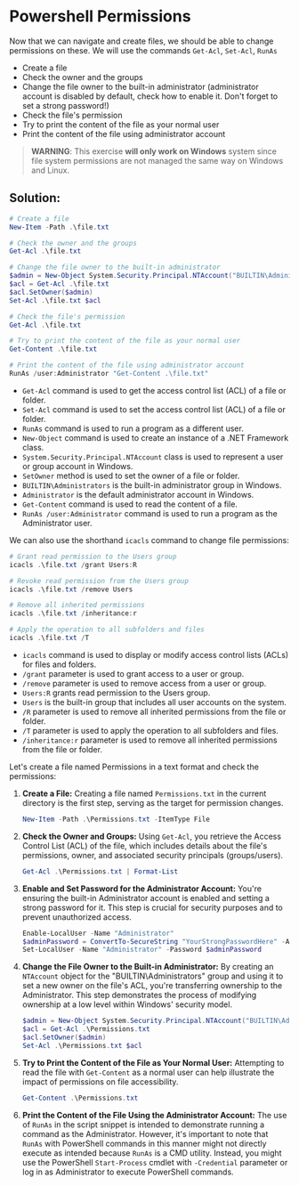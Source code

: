 # Powershell Permissions

Now that we can navigate and create files, we should be able to change permissions on these. We will use the commands `Get-Acl`, `Set-Acl`, `RunAs`

- Create a file
- Check the owner and the groups
- Change the file owner to the built-in administrator (administrator account is disabled by default, check how to enable it. Don't forget to set a strong password!)
- Check the file's permission
- Try to print the content of the file as your normal user
- Print the content of the file using administrator account

> **WARNING**: This exercise **will only work on Windows** system since file system permissions are not managed the same way on Windows and Linux.

## Solution:

```powershell
# Create a file
New-Item -Path .\file.txt 

# Check the owner and the groups
Get-Acl .\file.txt

# Change the file owner to the built-in administrator
$admin = New-Object System.Security.Principal.NTAccount("BUILTIN\Administrators")
$acl = Get-Acl .\file.txt
$acl.SetOwner($admin)
Set-Acl .\file.txt $acl

# Check the file's permission
Get-Acl .\file.txt

# Try to print the content of the file as your normal user
Get-Content .\file.txt

# Print the content of the file using administrator account
RunAs /user:Administrator "Get-Content .\file.txt"

```

- `Get-Acl` command is used to get the access control list (ACL) of a file or folder.
- `Set-Acl` command is used to set the access control list (ACL) of a file or folder.
- `RunAs` command is used to run a program as a different user.
- `New-Object` command is used to create an instance of a .NET Framework class.
- `System.Security.Principal.NTAccount` class is used to represent a user or group account in Windows.
- `SetOwner` method is used to set the owner of a file or folder.
- `BUILTIN\Administrators` is the built-in administrator group in Windows.
- `Administrator` is the default administrator account in Windows.
- `Get-Content` command is used to read the content of a file.
- `RunAs /user:Administrator` command is used to run a program as the Administrator user.
  
We can also use the shorthand `icacls` command to change file permissions:

```powershell
# Grant read permission to the Users group
icacls .\file.txt /grant Users:R

# Revoke read permission from the Users group
icacls .\file.txt /remove Users

# Remove all inherited permissions
icacls .\file.txt /inheritance:r

# Apply the operation to all subfolders and files
icacls .\file.txt /T

```

- `icacls` command is used to display or modify access control lists (ACLs) for files and folders.
- `/grant` parameter is used to grant access to a user or group.
- `/remove` parameter is used to remove access from a user or group.
- `Users:R` grants read permission to the Users group.
- `Users` is the built-in group that includes all user accounts on the system.
- `/R` parameter is used to remove all inherited permissions from the file or folder.
- `/T` parameter is used to apply the operation to all subfolders and files.
- `/inheritance:r` parameter is used to remove all inherited permissions from the file or folder.

Let's create a file named Permissions in a text format and check the permissions:

1. **Create a File:**
   Creating a file named `Permissions.txt` in the current directory is the first step, serving as the target for permission changes.

   ```powershell
   New-Item -Path .\Permissions.txt -ItemType File
   ```

2. **Check the Owner and Groups:**
   Using `Get-Acl`, you retrieve the Access Control List (ACL) of the file, which includes details about the file's permissions, owner, and associated security principals (groups/users).

   ```powershell
   Get-Acl .\Permissions.txt | Format-List
   ```

3. **Enable and Set Password for the Administrator Account:**
   You're ensuring the built-in Administrator account is enabled and setting a strong password for it. This step is crucial for security purposes and to prevent unauthorized access.

   ```powershell
   Enable-LocalUser -Name "Administrator"
   $adminPassword = ConvertTo-SecureString "YourStrongPasswordHere" -AsPlainText -Force
   Set-LocalUser -Name "Administrator" -Password $adminPassword
   ```

4. **Change the File Owner to the Built-in Administrator:**
   By creating an `NTAccount` object for the "BUILTIN\Administrators" group and using it to set a new owner on the file's ACL, you're transferring ownership to the Administrator. This step demonstrates the process of modifying ownership at a low level within Windows' security model.

   ```powershell
   $admin = New-Object System.Security.Principal.NTAccount("BUILTIN\Administrators")
   $acl = Get-Acl .\Permissions.txt
   $acl.SetOwner($admin)
   Set-Acl .\Permissions.txt $acl
   ```

5. **Try to Print the Content of the File as Your Normal User:**
   Attempting to read the file with `Get-Content` as a normal user can help illustrate the impact of permissions on file accessibility.

   ```powershell
   Get-Content .\Permissions.txt
   ```

6. **Print the Content of the File Using the Administrator Account:**
   The use of `RunAs` in the script snippet is intended to demonstrate running a command as the Administrator. However, it's important to note that `RunAs` with PowerShell commands in this manner might not directly execute as intended because `RunAs` is a CMD utility. Instead, you might use the PowerShell `Start-Process` cmdlet with `-Credential` parameter or log in as Administrator to execute PowerShell commands.

